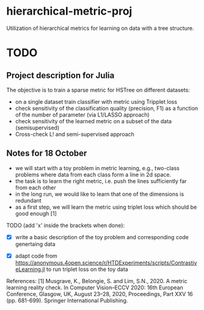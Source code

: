 # hierarchical-metric-proj
Utilization of hierarchical metrics for learning on data with a tree structure.


# TODO

## Project description for Julia

The objective is to train a sparse metric for HSTree on different datasets:
- on a single dataset train classifier with metric using Tripplet loss
- check sensitivity of the classification quality (precision, F1) as a function of the number of parameter (via L1/LASSO approach)
- check sensitivity of the learned metric on a subset of the data (semisupervised)
- Cross-check L! and semi-supervised approach


## Notes for 18 October
- we will start with a toy problem in metric learning, e.g., two-class problems where data from each class form a line in 2d space.
- the task is to learn the right metric, i.e. push the lines sufficiently far from each other
- in the long run, we would like to learn that one of the dimensions is redundant
- as a first step, we will learn the metric using triplet loss which should be good enough [1]

TODO (add 'x' inside the brackets when done):
- [x] write a basic description of the toy problem and corresponding code genertaing data
- [x] adapt code from https://anonymous.4open.science/r/HTDExperiments/scripts/ContrastiveLearning.jl to run triplet loss on the toy data




References:
[1] Musgrave, K., Belongie, S. and Lim, S.N., 2020. A metric learning reality check. In Computer Vision–ECCV 2020: 16th European Conference, Glasgow, UK, August 23–28, 2020, Proceedings, Part XXV 16 (pp. 681-699). Springer International Publishing.
